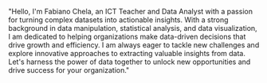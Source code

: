 "Hello, I'm Fabiano Chela, an ICT Teacher and Data Analyst with a passion for turning complex datasets into actionable insights. With a strong background in data manipulation, statistical analysis, and data visualization, I am dedicated to helping organizations make data-driven decisions that drive growth and efficiency. I am always eager to tackle new challenges and explore innovative approaches to extracting valuable insights from data. Let's harness the power of data together to unlock new opportunities and drive success for your organization."

<!---
FabianoChela/FabianoChela is a ✨ special ✨ repository because its `README.md` (this file) appears on your GitHub profile.
You can click the Preview link to take a look at your changes.
--->
